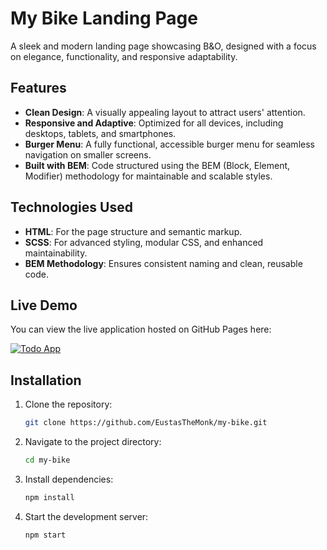 # My Bike Landing Page

A sleek and modern landing page showcasing B&O, designed with a focus on elegance, functionality, and responsive adaptability.  

## Features

- **Clean Design**: A visually appealing layout to attract users' attention.
- **Responsive and Adaptive**: Optimized for all devices, including desktops, tablets, and smartphones.
- **Burger Menu**: A fully functional, accessible burger menu for seamless navigation on smaller screens.
- **Built with BEM**: Code structured using the BEM (Block, Element, Modifier) methodology for maintainable and scalable styles.

## Technologies Used

- **HTML**: For the page structure and semantic markup.
- **SCSS**: For advanced styling, modular CSS, and enhanced maintainability.
- **BEM Methodology**: Ensures consistent naming and clean, reusable code.

## Live Demo

You can view the live application hosted on GitHub Pages here:

[![Todo App](https://img.shields.io/badge/Live-Demo-blue)](https://eustasthemonk.github.io/my-bike/)

## Installation

1. Clone the repository:
   ```bash
   git clone https://github.com/EustasTheMonk/my-bike.git
    ```
2. Navigate to the project directory:
   ```bash
   cd my-bike
    ```
3. Install dependencies:
   ```bash
   npm install
   ```
4. Start the development server:
   ```bash
   npm start
   ```
